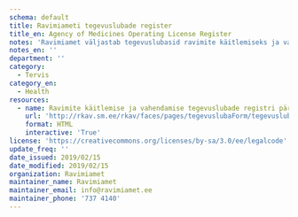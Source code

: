 ```yaml
---
schema: default
title: Ravimiameti tegevuslubade register
title_en: Agency of Medicines Operating License Register
notes: 'Ravimiamet väljastab tegevuslubasid ravimite käitlemiseks ja vahendamiseks ning  rakkude, kudede ja elundite hankimiseks ja käitlemiseks. Nende lubade alusel saab teha järgmisi tegevusi: toota ravimeid, teha ravimite hulgimüüki, osutada apteegiteenust, vahendada ravimeid ja hankida ning  käidelda rakke, kudesid ja elundeid. Need load on koondatud Ravimiameti tegevuslubade registrisse. Käesolev link viitab ravimiameti tegevuslubade registri päringu leheküljele.'
notes_en: ''
department: ''
category:
  - Tervis
category_en:
  - Health
resources:
  - name: Ravimite käitlemise ja vahendamise tegevuslubade registri päring (CSV,XML,Excel)
    url: 'http://rkav.sm.ee/rkav/faces/pages/tegevuslubaForm/tegevuslubaOtsing.jspx'
    format: HTML
    interactive: 'True'
license: 'https://creativecommons.org/licenses/by-sa/3.0/ee/legalcode'
update_freq: ''
date_issued: 2019/02/15
date_modified: 2019/02/15
organization: Ravimiamet
maintainer_name: Ravimiamet
maintainer_email: info@ravimiamet.ee
maintainer_phone: '737 4140'
---
```

